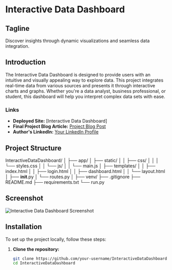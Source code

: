 # Interactive Data Dashboard

## Tagline
Discover insights through dynamic visualizations and seamless data integration.

## Introduction
The Interactive Data Dashboard is designed to provide users with an intuitive and visually appealing way to explore data. This project integrates real-time data from various sources and presents it through interactive charts and graphs. Whether you're a data analyst, business professional, or student, this dashboard will help you interpret complex data sets with ease.

### Links
- **Deployed Site:** [Interactive Data Dashboard]
- **Final Project Blog Article:** [Project Blog Post](https://www.linkedin.com/posts/allan-kipruto_alx-portfolio-project-blog-post-introduction-activity-7206657776402456576-lzmb?utm_source=share&utm_medium=member_desktop)
- **Author's LinkedIn:** [Your LinkedIn Profile](www.linkedin.com/in/allan-kipruto)

## Project Structure

InteractiveDataDashboard/
│
├── app/
│   ├── static/
│   │   ├── css/
│   │   │   └── styles.css
│   │   └── js/
│   │       └── main.js
│   ├── templates/
│   │   ├── index.html
│   │   ├── login.html
│   │   ├── dashboard.html
│   │   └── layout.html
│   ├── __init__.py
│   └── routes.py
│
├── venv/
├── .gitignore
├── README.md
├── requirements.txt
└── run.py

## Screenshot

![Interactive Data Dashboard Screenshot](screenshot.png)

## Installation
To set up the project locally, follow these steps:

1. **Clone the repository:**
   ```bash
   git clone https://github.com/your-username/InteractiveDataDashboard.git
   cd InteractiveDataDashboard
